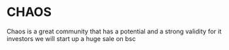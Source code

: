 # CHAOS
Chaos is a great community that has a potential and a strong validity for it investors we will start up a huge sale on bsc
